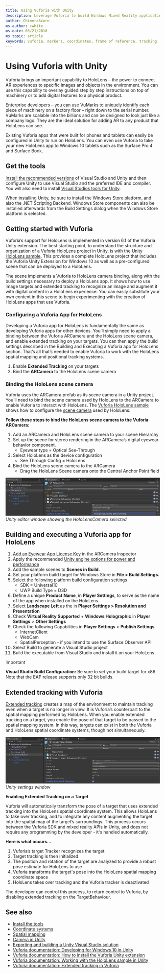 ```yaml
---
title: Using Vuforia with Unity
description: Leverage Vuforia to build Windows Mixed Reality applications in Unity.
author: ChimeraScorn
ms.author: cwhite
ms.date: 03/21/2018
ms.topic: article
keywords: Vuforia, markers, coordinates, frame of reference, tracking
---
```




# Using Vuforia with Unity

Vuforia brings an important capability to HoloLens – the power to connect AR experiences to specific images and objects in the environment. You can use this capability to overlay guided step by step instructions on top of machinery or to add digital features to a physical product.

Enterprise developers – you can use VuMarks to uniquely identify each piece of machinery on a factory floor – right down to the serial number. VuMarks are scalable into the billions and can be designed to look just like a company logo. They are the ideal solution for adding AR to any product that HoloLens can see.

Existing Vuforia apps that were built for phones and tablets can easily be configured in Unity to run on HoloLens. You can even use Vuforia to take your new HoloLens app to Windows 10 tablets such as the Surface Pro 4 and Surface Book.

## Get the tools

[Install the recommended versions](install-the-tools.md) of Visual Studio and Unity and then configure Unity to use Visual Studio and the preferred IDE and compiler. You will also need to install [Visual Studios tools for Unity](https://msdn.microsoft.com/en-us/library/dn940025.aspx).

When installing Unity, be sure to install the Windows Store platform, and also the .NET Scripting Backend. Windows Store components can also be installed afterwards from the Build Settings dialog when the Windows Store platform is selected.

## Getting started with Vuforia

Vuforia’s support for HoloLens is implemented in version 6.1 of the Vuforia Unity extension. The best starting point, to understand the structure and organization of a Vuforia HoloLens project in Unity, is with the [Unity HoloLens sample](https://developer.vuforia.com/downloads/samples). This provides a complete HoloLens project that includes the Vuforia Unity Extension for Windows 10 as well as a pre-configured scene that can be deployed to a HoloLens.

The scene implements a Vuforia to HoloLens camera binding, along with the build settings necessary to deploy a HoloLens app. It shows how to use image targets and extended tracking to recognize an image and augment it with digital content in a HoloLens experience. You can easily substitute your own content in this scene to begin experimenting with the creation of HoloLens apps that use Vuforia.

### Configuring a Vuforia App for HoloLens

Developing a Vuforia app for HoloLens is fundamentally the same as developing Vuforia apps for other devices. You’ll simply need to apply a binding between the Vuforia ARCamera and the HoloLens scene camera, and enable extended tracking on your targets. You can then apply the build settings described in the Building and Executing a Vuforia app for HoloLens section. That’s all that’s needed to enable Vuforia to work with the HoloLens spatial mapping and positional tracking systems.
1. Enable **Extended Tracking** on your targets
2. Bind the **ARCamera** to the HoloLens scene camera

### Binding the HoloLens scene camera

Vuforia uses the ARCamera prefab as its scene camera in a Unity project. You’ll need to bind the scene camera used by HoloLens to the ARCamera to enable Vuforia to interact with HoloLens. The [Vuforia HoloLens sample](https://library.vuforia.com/articles/Solution/Working-with-the-HoloLens-sample-in-Unity) shows how to configure the [scene camera](camera-in-unity.md) used by HoloLens.

**Follow these steps to bind the HoloLens scene camera to the Vuforia ARCamera:**
1. Add an ARCamera and HoloLens scene camera to your scene Hierarchy
2. Set up the scene for stereo rendering in the ARCamera’s digital eyewear behavior component.
    * Eyewear type = Optical See-Through
3. Select HoloLens as the device configuration
    * See Through Config = HoloLens
4. Bind the HoloLens scene camera to the ARCamera
    * Drag the HoloLens Scene camera onto the Central Anchor Point field

![Unity editor window showing the HoloLensCamera selected](images/vuforia-bind-the-scene-camera.png)<br>
*Unity editor window showing the HoloLensCamera selected*

## Building and executing a Vuforia app for HoloLens
1.  [Add an Eyewear App License Key](https://library.vuforia.com/articles/Solution/How-To-add-a-License-Key-to-your-Vuforia-App) in the ARCamera Inspector
2.  Apply the recommended [Unity engine options for power and performance](performance-recommendations-for-unity.md)
3.  Add the sample scenes to **Scenes in Build.**
4.  Set your platform build target for Windows Store in **File > Build Settings.**
5.  Select the following platform build configuration settings
    * SDK = Universal10
    * UWP Build Type = D3D
6.  Define a unique **Product Name**, in **Player Settings**, to serve as the name of the app when installed on the HoloLens.
7.  Select **Landscape Left** as the in **Player Settings > Resolution and Presentation**
8.  Check **Virtual Reality Supported** + **Windows Holographic** in **Player Settings** > **Other Settings**
9.  Check the following Capabilities in **Player Settings** > **Publish Settings**
    * InternetClient
    * WebCam
    * SpatialPerception - if you intend to use the Surface Observer API
10. Select Build to generate a Visual Studio project
11. Build the executable from Visual Studio and install it on your HoloLens

>[!IMPORTANT]
>**Visual Studio Build Configuration:** Be sure to set your build target for x86. Note that the EAP release supports only 32 bit builds.

## Extended tracking with Vuforia

[Extended tracking](https://library.vuforia.com/articles/Training/Extended-Tracking) creates a map of the environment to maintain tracking even when a target is no longer in view. It is Vuforia’s counterpart to the spatial mapping performed by HoloLens. When you enable extended tracking on a target, you enable the pose of that target to be passed to the spatial mapping system. In this way, targets can exist in both the Vuforia and HoloLens spatial coordinate systems, though not simultaneously.

![Unity settings window](images/vuforia-extendedtracking.png)<br>
*Unity settings window*

**Enabling Extended Tracking on a Target**

Vuforia will automatically transform the pose of a target that uses extended tracking into the HoloLens spatial coordinate system. This allows HoloLens to take over tracking, and to integrate any content augmenting the target into the spatial map of the target’s surroundings. This process occurs between the Vuforia SDK and mixed reality APIs in Unity, and does not require any programming by the developer - it's handled automatically.

**Here is what occurs...**
1. Vuforia’s target Tracker recognizes the target
2. Target tracking is then initialized
3. The position and rotation of the target are analyzed to provide a robust pose estimate for HoloLens to use
4. Vuforia transforms the target's pose into the HoloLens spatial mapping coordinate space
5. HoloLens takes over tracking and the Vuforia tracker is deactivated

The developer can control this process, to return control to Vuforia, by disabling extended tracking on the TargetBehaviour.

## See also
* [Install the tools](install-the-tools.md)
* [Coordinate systems](coordinate-systems.md)
* [Spatial mapping](spatial-mapping.md)
* [Camera in Unity](camera-in-unity.md)
* [Exporting and building a Unity Visual Studio solution](exporting-and-building-a-unity-visual-studio-solution.md)
* [Vuforia documentation: Developing for Windows 10 in Unity](https://library.vuforia.com/articles/Solution/Developing-for-Windows-10-in-Unity)
* [Vuforia documentation: How to install the Vuforia Unity extension](https://library.vuforia.com/articles/Solution/Installing-the-Unity-Extension)
* [Vuforia documentation: Working with the HoloLens sample in Unity](https://library.vuforia.com/articles/Solution/Working-with-the-HoloLens-sample-in-Unity)
* [Vuforia documentation: Extended tracking in Vuforia](https://library.vuforia.com/articles/Training/Extended-Tracking)
